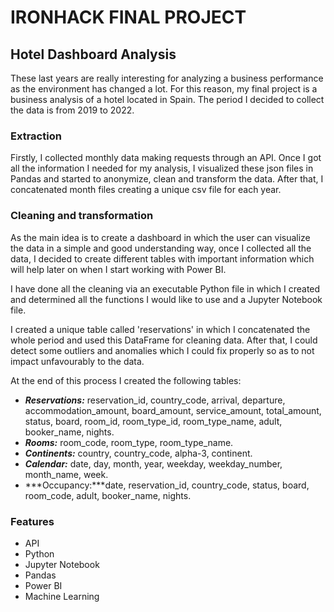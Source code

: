 # IRONHACK FINAL PROJECT
## Hotel Dashboard Analysis
These last years are really interesting for analyzing a business performance as the environment has changed a lot. For this reason, my final project is a business analysis of a hotel located in Spain. 
The period I decided to collect the data is from 2019 to 2022.

### Extraction
Firstly, I collected monthly data making requests through an API. 
Once I got all the information I needed for my analysis, I visualized these json files in Pandas and started to anonymize, clean and transform the data. After that, I concatenated month files creating a unique csv file for each year.

### Cleaning and transformation
As the main idea is to create a dashboard in which the user can visualize the data in a simple and good understanding way, once I collected all the data, I decided to create different tables with important information which will help later on when I start working with Power BI.

I have done all the cleaning via an executable Python file in which I created and determined all the functions I would like to use and a Jupyter Notebook file.

I created a unique table called 'reservations' in which I concatenated the whole period and used this DataFrame for cleaning data. 
After that, I could detect some outliers and anomalies which I could fix properly so as to not impact unfavourably to the data.

At the end of this process I created the following tables:
- ***Reservations:*** reservation_id, country_code, arrival, departure, accommodation_amount, board_amount, service_amount, total_amount, status, board, room_id, room_type_id, room_type_name, adult, booker_name, nights.
- ***Rooms:*** room_code, room_type, room_type_name.
- ***Continents:*** country, country_code, alpha-3, continent.
- ***Calendar:*** date, day, month, year, weekday, weekday_number, month_name, week.
- ***Occupancy:***date, reservation_id, country_code, status, board, room_code, adult, booker_name, nights. 


### Features
* API
* Python
* Jupyter Notebook
* Pandas
* Power BI
* Machine Learning
